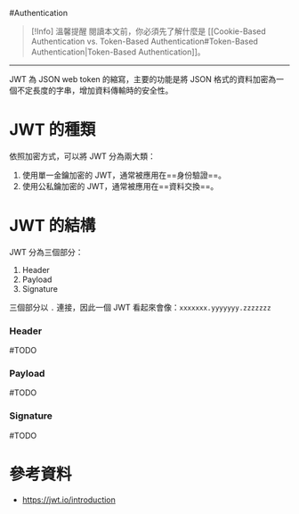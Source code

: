 #Authentication

>[!Info] 溫馨提醒
>閱讀本文前，你必須先了解什麼是 [[Cookie-Based Authentication vs. Token-Based Authentication#Token-Based Authentication|Token-Based Authentication]]。

---

JWT 為 JSON web token 的縮寫，主要的功能是將 JSON 格式的資料加密為一個不定長度的字串，增加資料傳輸時的安全性。

# JWT 的種類

依照加密方式，可以將 JWT 分為兩大類：

1. 使用單一金鑰加密的 JWT，通常被應用在==身份驗證==。
2. 使用公私鑰加密的 JWT，通常被應用在==資料交換==。

# JWT 的結構

JWT 分為三個部分：

1. Header
2. Payload
3. Signature

三個部分以 `.` 連接，因此一個 JWT 看起來會像：`xxxxxxx.yyyyyyy.zzzzzzz`

### Header

#TODO

### Payload

#TODO

### Signature

#TODO

# 參考資料

- <https://jwt.io/introduction>
